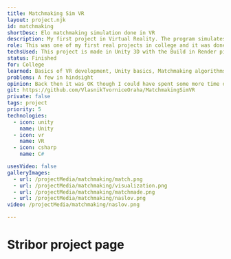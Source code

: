 ```yaml
---
title: Matchmaking Sim VR
layout: project.njk
id: matchmaking
shortDesc: Elo matchmaking simulation done in VR
description: My first project in Virtual Reality. The program simulates players joining an active queue in a video game. The player has an ELO rating and Ping. The matchmaker tries to pair matches as evenly as possible. Matches are any number of players vs the same number, XvsX. There is also a graph of all players in queue which shows the matchmaking restrictions which expand the more time players are in queue.
role: This was one of my first real projects in college and it was done in collaboration with a local Croatian high school. The project does what it's supposed to but there are many things that could be made better in hindsight. Obviously I know way more about Unity and VR today and looking back there's a lot of things I would change if I could.
techsUsed: This project is made in Unity 3D with the Build in Render pipeline. It uses an asset called Virtual Reality Interaction framework for easier VR development. It was built for Oculus (now Meta) Quest 2 but can be put on most VR devices.
status: Finished
for: College
learned: Basics of VR development, Unity basics, Matchmaking algorithms
problems: A few in hindsight
opinion: Back then it was OK though I could have spent some more time on it
git: https://github.com/VlasnikTvorniceOraha/MatchmakingSimVR
private: false
tags: project
priority: 5
technologies:
  - icon: unity
    name: Unity
  - icon: vr
    name: VR
  - icon: csharp
    name: C#

usesVideo: false
galleryImages:
  - url: /projectMedia/matchmaking/match.png
  - url: /projectMedia/matchmaking/visualization.png
  - url: /projectMedia/matchmaking/matchmade.png
  - url: /projectMedia/matchmaking/naslov.png
video: /projectMedia/matchmaking/naslov.png

---
```

# Stribor project page
